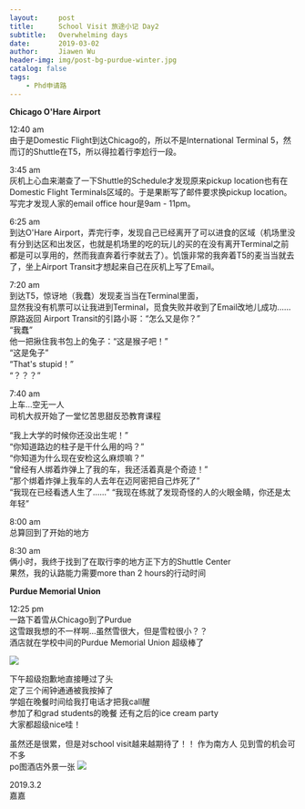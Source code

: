 ```yaml
---
layout:     post
title:      School Visit 旅途小记 Day2
subtitle:   Overwhelming days
date:       2019-03-02
author:     Jiawen Wu
header-img: img/post-bg-purdue-winter.jpg
catalog: false
tags:
    - Phd申请路
---
```

<script type="text/javascript">
// 禁止右键菜单
document.oncontextmenu = function(){ return false; };
// 禁止文字选择
document.onselectstart = function(){ return false; };
// 禁止复制
document.oncopy = function(){ return false; };
// 禁止剪切
document.oncut = function(){ return false; };
// 禁止粘贴
document.onpaste = function(){ return false; };
</script>

**Chicago O'Hare Airport**  

12:40 am  
由于是Domestic Flight到达Chicago的，所以不是International Terminal 5，然而订的Shuttle在T5，所以得拉着行李尬行一段。

3:45 am  
灰机上心血来潮查了一下Shuttle的Schedule才发现原来pickup location也有在Domestic Flight Terminals区域的。于是果断写了邮件要求换pickup location。写完才发现人家的email office hour是9am - 11pm。

6:25 am  
到达O'Hare Airport，弄完行李，发现自己已经离开了可以进食的区域（机场里没有分到达区和出发区，也就是机场里的吃的玩儿的买的在没有离开Terminal之前都是可以享用的，然而我直奔着行李就去了）。饥饿非常的我奔着T5的麦当当就去了，坐上Airport Transit才想起来自己在灰机上写了Email。

7:20 am  
到达T5，惊讶地（我蠢）发现麦当当在Terminal里面，  
显然我没有机票可以让我进到Terminal，觅食失败并收到了Email改地儿成功......  
原路返回
Airport Transit的引路小哥：“怎么又是你？”  
“我蠢”  
他一把揪住我书包上的兔子：“这是猴子吧！”  
“这是兔子”  
“That's stupid！”  
“？？？”  

7:40 am  
上车...空无一人  
司机大叔开始了一堂忆苦思甜反恐教育课程  

“我上大学的时候你还没出生呢！”  
“你知道路边的柱子是干什么用的吗？”  
“你知道为什么现在安检这么麻烦嘛？”  
“曾经有人绑着炸弹上了我的车，我还活着真是个奇迹！”  
“那个绑着炸弹上我车的人去年在迈阿密把自己炸死了”  
“我现在已经看透人生了......”
“我现在练就了发现奇怪的人的火眼金睛，你还是太年轻”

8:00 am  
总算回到了开始的地方  

8:30 am  
俩小时，我终于找到了在取行李的地方正下方的Shuttle Center  
果然，我的认路能力需要more than 2 hours的行动时间  

**Purdue Memorial Union**

12:25 pm  
一路下着雪从Chicago到了Purdue  
这雪跟我想的不一样啊...虽然雪很大，但是雪粒很小？？  
酒店就在学校中间的Purdue Memorial Union 超级棒了  

![](https://ws4.sinaimg.cn/large/006tKfTcly1g10eimflryj31hc0u04qq.jpg)

下午超级抱歉地直接睡过了头  
定了三个闹钟通通被我按掉了  
学姐在晚餐时间给我打电话才把我call醒  
参加了和grad students的晚餐 还有之后的ice cream party  
大家都超级nice哇！  

虽然还是很累，但是对school visit越来越期待了！！
作为南方人 见到雪的机会可不多  
po图酒店外景一张
![](https://ws1.sinaimg.cn/large/006tKfTcly1g10emaue2gj31400u07wp.jpg)



2019.3.2  
嘉嘉
